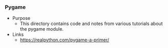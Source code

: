 ### Pygame
- Purpose
  - This directory contains code and notes from various tutorials about the pygame module.
- Links
  - https://realpython.com/pygame-a-primer/
